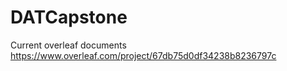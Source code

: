 # DATCapstone

Current overleaf documents
https://www.overleaf.com/project/67db75d0df34238b8236797c
